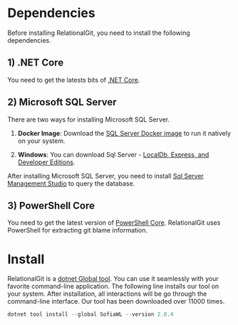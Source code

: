 # Dependencies

Before installing RelationalGit, you need to install the following dependencies.

## 1) .NET Core

You need to get the latests bits of [.NET Core](https://www.microsoft.com/net/download).

## 2) Microsoft SQL Server

There are two ways for installing Microsoft SQL Server.

1. **Docker Image**: Download the [SQL Server Docker image](https://docs.microsoft.com/en-us/sql/linux/quickstart-install-connect-docker?view=sql-server-linux-2017) to run it natively on your system.

2. **Windows**: You can download Sql Server - [LocalDb, Express, and Developer Editions](https://www.microsoft.com/en-ca/sql-server/sql-server-downloads).

After installing Microsoft SQL Server, you need to install [Sql Server Management Studio](https://docs.microsoft.com/en-us/sql/ssms/download-sql-server-management-studio-ssms) to query the database.

## 3) PowerShell Core

You need to get the latest version of [PowerShell Core](https://github.com/PowerShell/PowerShell/releases). RelationalGit uses PowerShell for extracting git blame information.

# Install

RelationalGit is a [dotnet Global tool](https://www.nuget.org/packages/SofiaWL). You can use it seamlessly with your favorite command-line application. The following line installs our tool on your system. After installation, all interactions will be go through the command-line interface. Our tool has been downloaded over 11000 times.

```PowerShell
dotnet tool install --global SofiaWL --version 2.0.4
```

